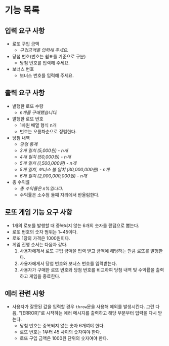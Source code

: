 # 기능 목록

## 입력 요구 사항

- 로또 구입 금액
	- *구입금액을 입력해 주세요.*
- 당첨 번호(번호는 쉼표를 기준으로 구분)
	- 당첨 번호를 입력해 주세요.
- 보너스 번호
	- 보너스 번호를 입력해 주세요.

## 출력 요구 사항

- 발행한 로또 수량
	- *n개를 구매했습니다.*
- 발행한 로또 번호
	- 1차원 배열 형식 n개
	- 번호는 오름차순으로 정렬한다.
- 당첨 내역
	- *당첨 통계*
	- *3개 일치 (5,000원) - n개*
	- *4개 일치 (50,000원) - n개*
	- *5개 일치 (1,500,000원) - n개*
	- *5개 일치, 보너스 볼 일치 (30,000,000원) - n개*
	- *6개 일치 (2,000,000,000원) - n개*
- 총 수익률
	- *총 수익률은 n%입니다.*
	- 수익률은 소수점 둘째 자리에서 반올림한다.

## 로또 게임 기능 요구 사항

- 1개의 로또를 발행할 때 중복되지 않는 6개의 숫자를 랜덤으로 뽑는다.
- 로또 번호의 숫자 범위는 1~45이다.
- 로또 1장의 가격은 1000원이다.
- 게임 진행 순서는 다음과 같다.
	1. 사용자에게서 로또 구입 금액을 입력 받고 금액에 해당하는 만큼 로또를 발행한다.
	2. 사용자에게서 당첨 번호와 보너스 번호를 입력받는다.
	3. 사용자가 구매한 로또 번호와 당첨 번호를 비교하여 당첨 내역 및 수익률을 출력하고 게임을 종료한다.


## 에러 관련 사항

- 사용자가 잘못된 값을 입력할 경우 `throw`문을 사용해 예외를 발생시킨다. 그런 다음, "[ERROR]"로 시작하는 에러 메시지를 출력하고 해당 부분부터 입력을 다시 받는다.
	- 당첨 번호는 중복되지 않는 숫자 6개여야 한다.
	- 로또 번호는 1부터 45 사이의 숫자여야 한다.
	- 로또 구입 금액은 1000원 단위의 숫자여야 한다.

